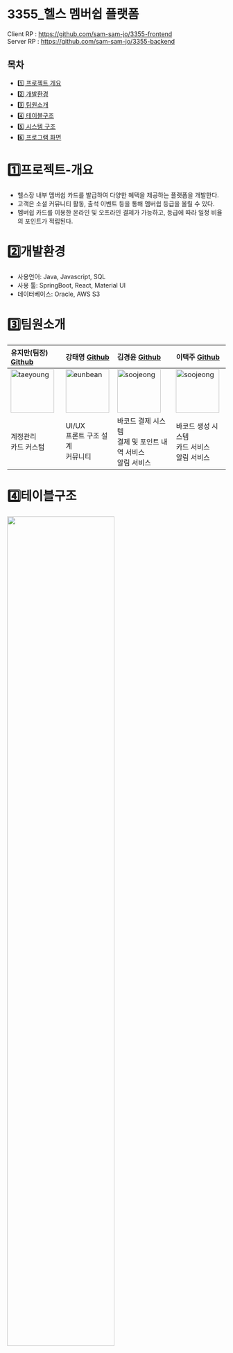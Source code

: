 # 3355_헬스 멤버쉽 플랫폼
Client RP : https://github.com/sam-sam-jo/3355-frontend <br/>
Server RP : https://github.com/sam-sam-jo/3355-backend <br />

## 목차
- [1️⃣ 프로젝트 개요](#1️⃣프로젝트-개요)
- [2️⃣ 개발환경](#2️⃣개발환경)
- [3️⃣ 팀원소개](#3️⃣팀원소개)
- [4️⃣ 테이블구조](#4️⃣테이블구조)
- [5️⃣ 시스템 구조](#5️⃣시스템구조)
- [6️⃣ 프로그램 화면](#6️⃣프로그램화면)

# 1️⃣프로젝트-개요
- 헬스장 내부 멤버쉽 카드를 발급하여 다양한 혜택을 제공하는 플랫폼을 개발한다.
- 고객은 소셜 커뮤니티 활동, 출석 이벤트 등을 통해 멤버쉽 등급을 올릴 수 있다.
- 멤버쉽 카드를 이용한 온라인 및 오프라인 결제가 가능하고, 등급에 따라 일정 비율의 포인트가 적립된다.

# 2️⃣개발환경
- 사용언어: Java, Javascript, SQL
- 사용 툴: SpringBoot, React, Material UI
- 데이터베이스: Oracle, AWS S3 

# 3️⃣팀원소개

| 유지만(팀장) [Github](https://github.com/jiman-you) | 강태영 [Github](https://github.com/teon98) | 김경윤 [Github](https://github.com/KKangBro) | 이택주 [Github](https://github.com/Taek-ha) |
| :--- | :--- | :--- | :--- | 
|<img width="100" alt="taeyoung" src="https://avatars.githubusercontent.com/u/80306786"> | <img width="100" alt="eunbean" src="https://avatars.githubusercontent.com/u/49816869">| <img width="100" alt="soojeong" src="https://avatars.githubusercontent.com/u/19795060"> | <img width="100" alt="soojeong" src="https://avatars.githubusercontent.com/u/109137596"> |
| 계정관리 <br> 카드 커스텀 | UI/UX <br> 프론트 구조 설계 <br> 커뮤니티 | 바코드 결제 시스템 <br> 결제 및 포인트 내역 서비스 <br> 알림 서비스 | 바코드 생성 시스템 <br> 카드 서비스 <br> 알림 서비스

# 4️⃣테이블구조
<img src="https://github.com/sam-sam-jo/.github/assets/49816869/feff3c64-10c1-410b-aa4b-9d51e0d87cc1" width="70%" />

# 5️⃣시스템구조
<img src="https://github.com/sam-sam-jo/.github/assets/49816869/0259952b-404b-4420-bca5-5f164696d2af" width="70%" />

<!--
# 6️⃣프로그램화면
### 1) 로그인, 충전 알림 화면


### 2) 회원가입 화면


### 3) 결제


### 4) 충전, 카드 내역


### 5) 결제, 알림 전체 읽기


### 6) 포인트 결제, 카드내역 필터링


### 7) 커뮤니티 기능


### 8) 마이페이지, 출석체크 포인트


### 9) 마이페이지, 출석체크, 포인트 내역, 알림 전체 읽기


### 10) 카드커스텀 카드 뒤집기 기능


### 11) 비밀번호 찾기 기능
<img src="https://github.com/sam-sam-jo/.github/assets/49816869/f8890251-5560-4318-9311-f58e0ce5b170" width="70%"/>
-->

